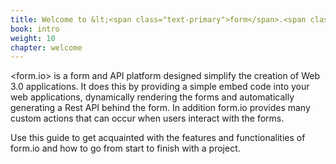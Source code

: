 ```yaml
---
title: Welcome to &lt;<span class="text-primary">form</span>.<span class="text-secondary">io</span>&gt;!
book: intro
weight: 10
chapter: welcome
---
```

&lt;<span class="text-primary">form</span>.<span class="text-secondary">io</span>&gt; is a form and API platform designed simplify the creation of Web 3.0 applications. It does this by providing a simple embed code into your web applications, dynamically rendering the forms and automatically generating a Rest API behind the form. In addition form.io provides many custom actions that can occur when users interact with the forms.

Use this guide to get acquainted with the features and functionalities of form.io and how to go from start to finish with a project.